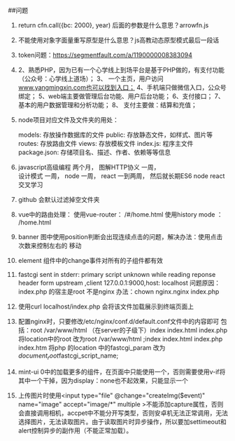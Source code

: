 ##问题
1. return cfn.call({bc: 2000}, year) 后面的参数是什么意思？arrowfn.js
2. 不能使用对象字面量重写原型是什么意思？js高教动态原型模式最后一段话
3. token问题：https://segmentfault.com/a/1190000008383094
4. 2、熟悉PHP，因为已有一个心学线上到场平台是基于PHP做的，有支付功能		（公众号：心学线上道场）；
	3、 一个主页，用户访问 www.yangmingxin.com也可以找到入口；
	4、手机端只做微信入口，公众号绑定；
	5、web端主要做管理后台功能、用户后台功能；
	6、支付接口；
	7、基本的用户数据管理和分析功能； 
	8、 支付主要做：结算和充值；
5. node项目对应文件及文件夹的用处：

	models: 存放操作数据库的文件
	public: 存放静态文件，如样式、图片等
	routes: 存放路由文件
	views: 存放模板文件
	index.js: 程序主文件
	package.json: 存储项目名、描述、作者、依赖等等信息
6. javascript高级编程 两个月，
	图解HTTP协义 一周，  
	设计模式 一周，
	node 一周，
	react 一到两周，
	然后就长期ES6 node react交叉学习
7. github 会默认过滤掉空文件夹
8. vue中的路由处理：
	使用vue-router： /#/home.html
	使用history mode ： /home.html	
9. banner 图中使用position判断会出现连续点击的问题，解决办法：使用点击次数来控制左右的		移动
10. element 组件中的change事件对所有的子组件都有效
11. fastcgi sent in stderr: primary script unknown while reading reponse header form upstream ,client 127.0.0.1:9000,host: localhost 问题原因：index.php 的宿主是root 不是nginx 办法：chown nginx.nginx index.php
12. 使用curl localhost/index.php 会将该文件加载展示到终端页面上
13. 配置nginx时，只要修改/etc/nginx/conf.d/default.conf文件中的内容即可
	包括：root /var/www/html （在server的子级下）index index.html index.php
	将location中的root 改为root /var/www/html ;index index.html index.php index.htm
	将php 的location 中的fastcgi_param 改为 $document_root$fastcgi_script_name;
14. mint-ui 0中的加载更多的组件，在页面中只能使用一个，否则需要使用v-if将其中一个干掉，因为display：none也不起效果，只能显示一个
15. 上传图片时使用<input type="file" @change="createImg($event)" name="image"  accept="image/*" multiple >不能添加capture属性，否则会直接调用相机，accpet中不能分开写类型，否则安卓机无法正常调用，无法选择图片，无法读取图片。由于读取图片时异步操作，所以要加settimeout和alert控制异步的副作用（不能正常加载）。